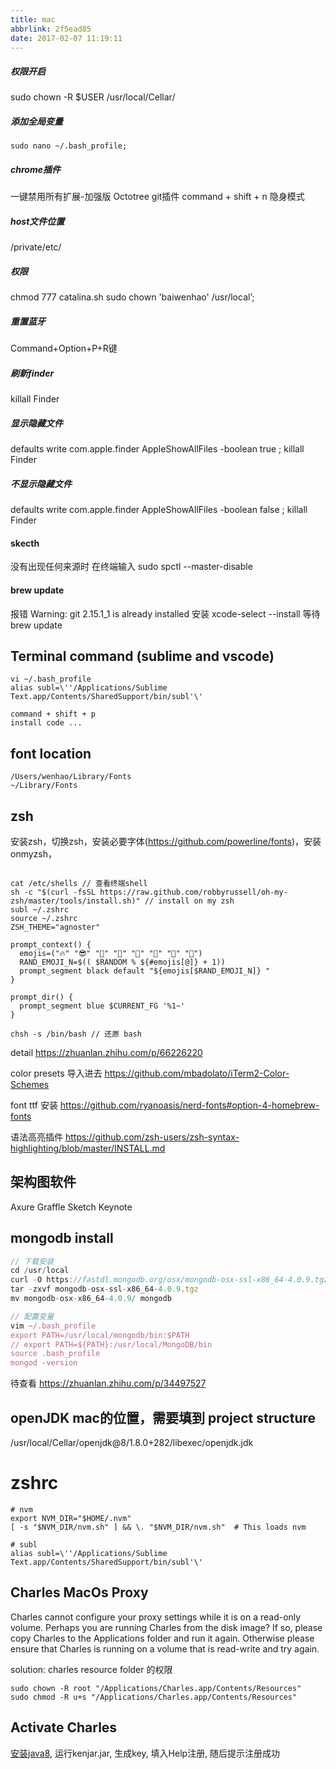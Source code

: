 ```yaml
---
title: mac
abbrlink: 2f5ead85
date: 2017-02-07 11:19:11
---
```


##### 权限开启
sudo chown -R $USER /usr/local/Cellar/  

##### 添加全局变量
```
sudo nano ~/.bash_profile;
```

##### chrome插件
一键禁用所有扩展-加强版
Octotree git插件
command + shift + n 隐身模式

##### host文件位置
/private/etc/ 

##### 权限
chmod 777 catalina.sh
sudo chown 'baiwenhao' /usr/local’;

##### 重置蓝牙
Command+Option+P+R键

##### 刷新finder
killall Finder

##### 显示隐藏文件
defaults write com.apple.finder AppleShowAllFiles -boolean true ; killall Finder

##### 不显示隐藏文件
defaults write com.apple.finder AppleShowAllFiles -boolean false ; killall Finder

#### skecth
没有出现任何来源时 在终端输入
sudo spctl --master-disable

#### brew update
报错 Warning: git 2.15.1_1 is already installed
安装 xcode-select --install
等待 brew update

## Terminal command (sublime and vscode)
```
vi ~/.bash_profile
alias subl=\''/Applications/Sublime Text.app/Contents/SharedSupport/bin/subl'\'

command + shift + p
install code ...
```

## font location
```
/Users/wenhao/Library/Fonts
~/Library/Fonts
```

## zsh
安装zsh，切换zsh，安装必要字体(https://github.com/powerline/fonts)，安装onmyzsh，

```

cat /etc/shells // 查看终端shell
sh -c "$(curl -fsSL https://raw.github.com/robbyrussell/oh-my-zsh/master/tools/install.sh)" // install on my zsh
subl ~/.zshrc
source ~/.zshrc
ZSH_THEME="agnoster"

prompt_context() {
  emojis=("🔥" "😎" "🦄" "🌈" "🍻" "🎉" "🔑" "🌙")
  RAND_EMOJI_N=$(( $RANDOM % ${#emojis[@]} + 1))
  prompt_segment black default "${emojis[$RAND_EMOJI_N]} "
}

prompt_dir() {
  prompt_segment blue $CURRENT_FG '%1~'
}

chsh -s /bin/bash // 还原 bash
```

detail
https://zhuanlan.zhihu.com/p/66226220

color presets 导入进去
https://github.com/mbadolato/iTerm2-Color-Schemes

font ttf 安装
https://github.com/ryanoasis/nerd-fonts#option-4-homebrew-fonts

语法高亮插件
https://github.com/zsh-users/zsh-syntax-highlighting/blob/master/INSTALL.md

## 架构图软件
Axure Graffle
Sketch Keynote

## mongodb install
```js
// 下载安装
cd /usr/local
curl -O https://fastdl.mongodb.org/osx/mongodb-osx-ssl-x86_64-4.0.9.tgz
tar -zxvf mongodb-osx-ssl-x86_64-4.0.9.tgz
mv mongodb-osx-x86_64-4.0.9/ mongodb

// 配置变量
vim ~/.bash_profile
export PATH=/usr/local/mongodb/bin:$PATH
// export PATH=${PATH}:/usr/local/MongoDB/bin
source .bash_profile
mongod -version
```

待查看
https://zhuanlan.zhihu.com/p/34497527


## openJDK mac的位置，需要填到 project structure
/usr/local/Cellar/openjdk@8/1.8.0+282/libexec/openjdk.jdk


# zshrc
```
# nvm
export NVM_DIR="$HOME/.nvm"
[ -s "$NVM_DIR/nvm.sh" ] && \. "$NVM_DIR/nvm.sh"  # This loads nvm

# subl
alias subl=\''/Applications/Sublime Text.app/Contents/SharedSupport/bin/subl'\'
```

## Charles MacOs Proxy
Charles cannot configure your proxy settings while it is on a read-only volume.
Perhaps you are running Charles from the disk image?
If so, please copy Charles to the Applications folder and run it again.
Otherwise please ensure that Charles is running on a volume that is read-write and try again.

solution: charles resource folder 的权限
```
sudo chown -R root "/Applications/Charles.app/Contents/Resources"
sudo chmod -R u+s "/Applications/Charles.app/Contents/Resources"
```

## Activate Charles
<a href="https://www.java.com/en/download/">安装java8</a>, 运行kenjar.jar, 生成key, 填入Help注册, 随后提示注册成功
